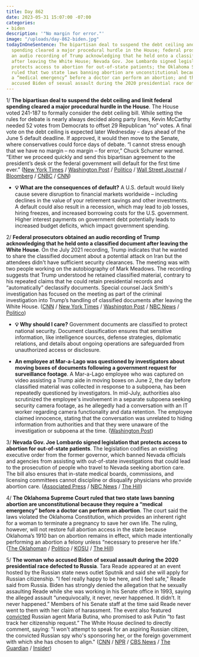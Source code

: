 ```yaml
---
title: Day 862
date: 2023-05-31 15:07:00 -07:00
categories:
- biden
description: '"No margin for error."'
image: "/uploads/day-862-biden.jpg"
todayInOneSentence: The bipartisan deal to suspend the debt ceiling and limit federal
  spending cleared a major procedural hurdle in the House; federal prosecutors obtained
  an audio recording of Trump acknowledging that he held onto a classified document
  after leaving the White House; Nevada Gov. Joe Lombardo signed legislation that
  protects access to abortion for out-of-state patients; the Oklahoma Supreme Court
  ruled that two state laws banning abortion are unconstitutional because they require
  a “medical emergency” before a doctor can perform an abortion; and the woman who
  accused Biden of sexual assault during the 2020 presidential race defected to Russia.
---
```


1/ **The bipartisan deal to suspend the debt ceiling and limit federal spending cleared a major procedural hurdle in the House**. The House voted 241-187 to formally consider the debt ceiling bill. While setting the rules for debate is nearly always decided along party lines, Kevin McCarthy needed 52 votes from Democrats to offset 29 Republican “no” votes. A final vote on the debt ceiling is expected later Wednesday – days ahead of the June 5 default deadline. If approved, it would then move to the Senate, where conservatives could force days of debate. “I cannot stress enough that we have no margin – no margin – for error,” Chuck Schumer warned. “Either we proceed quickly and send this bipartisan agreement to the president’s desk or the federal government will default for the first time ever.” ([New York Times](https://www.nytimes.com/live/2023/05/31/us/debt-ceiling-biden-mccarthy) / [Washington Post](https://www.washingtonpost.com/business/2023/05/31/debt-ceiling-deal-house-vote-bill/) / [Politico](https://www.politico.com/news/2023/05/31/mccarthy-drags-debt-deal-towards-floor-vote-00099410) / [Wall Street Journal](https://www.wsj.com/articles/debt-ceiling-deal-faces-vote-in-house-310d6d5e?mod=hp_lead_pos2) / [Bloomberg](https://www.bloomberg.com/news/articles/2023-05-31/debt-limit-bill-overcomes-key-hurdle-with-house-passage-in-sight?srnd=premium&sref=MIBMEEoj) / [CNBC](https://www.cnbc.com/2023/05/31/debt-ceiling-bill-house-vote.html) / [CNN](https://www.cnn.com/politics/live-news/us-debt-ceiling-deadline-talks-05-31-23/index.html))

* **💡 What are the consequences of default?** A U.S. default would likely cause severe disruption to financial markets worldwide – including declines in the value of your retirement savings and other investments. A default could also result in a recession, which may lead to job losses, hiring freezes, and increased borrowing costs for the U.S. government. Higher interest payments on government debt potentially leads to increased budget deficits, which impact government spending.

2/ **Federal prosecutors obtained an audio recording of Trump acknowledging that he held onto a classified document after leaving the White House**. On the July 2021 recording, Trump indicates that he wanted to share the classified document about a potential attack on Iran but the attendees didn't have sufficient security clearances. The meeting was with two people working on the autobiography of Mark Meadows. The recording suggests that Trump understood he retained classified material, contrary to his repeated claims that he could retain presidential records and “automatically” declassify documents. Special counsel Jack Smith's investigation has focused on the meeting as part of the criminal investigation into Trump’s handling of classified documents after leaving the White House.  ([CNN](https://www.cnn.com/2023/05/31/politics/trump-tape-classified-document-iran-milley/index.html) / [New York Times](https://www.nytimes.com/2023/05/31/us/politics/trump-tape-document.html) / [Washington Post](https://www.washingtonpost.com/national-security/2023/05/31/trump-recording-classified-iran/) / [NBC News](https://www.nbcnews.com/politics/donald-trump/special-counsel-obtained-tape-trump-discussing-classified-document-kep-rcna87230) / [Politico](https://www.politico.com/news/2023/06/01/donald-trump-classified-documents-recording-00099625))

* **💡 Why should I care?** Government documents are classified to protect national security. Document classification ensures that sensitive information, like intelligence sources, defense strategies, diplomatic relations, and details about ongoing operations are safeguarded from unauthorized access or disclosure.

* **An employee at Mar-a-Lago was questioned by investigators about moving boxes of documents following a government request for surveillance footage**. A Mar-a-Lago employee who was captured on video assisting a Trump aide in moving boxes on June 2, the day before classified material was collected in response to a subpoena, has been repeatedly questioned by investigators. In mid-July, authorities also scrutinized the employee's involvement in a separate subpoena seeking security camera footage, as he allegedly had a conversation with an IT worker regarding camera functionality and data retention. The employee claimed innocence, stating that the conversation was unrelated to hiding information from authorities and that they were unaware of the investigation or subpoena at the time. ([Washington Post](https://www.washingtonpost.com/national-security/2023/05/30/trump-mar-a-lago-surveillance-camera/))

3/ **Nevada Gov. Joe Lombardo signed legislation that protects access to abortion for out-of-state patients**. The legislation codifies an existing executive order from the former governor, which banned Nevada officials and agencies from assisting with out-of-state investigations that could lead to the prosecution of people who travel to Nevada seeking abortion care. The bill also ensures that in-state medical boards, commissions, and licensing committees cannot discipline or disqualify physicians who provide abortion care. ([Associated Press](https://apnews.com/article/nevada-abortion-republican-governor-joe-lombardo-83032873a48a8916b7d030191d095bc4) / [NBC News](https://www.nbcnews.com/politics/politics-news/nevada-gop-governor-signs-new-abortion-protections-law-rcna87022) / [The Hill](https://thehill.com/homenews/state-watch/4027996-republican-nevada-governor-signs-abortion-protections-legislation/))

4/ **The Oklahoma Supreme Court ruled that two state laws banning abortion are unconstitutional because they require a “medical emergency” before a doctor can perform an abortion**. The court said the laws violated the Oklahoma Constitution, which provides an inherent right for a woman to terminate a pregnancy to save her own life. The ruling, however, will not restore full abortion access in the state because Oklahoma’s 1910 ban on abortion remains in effect, which made intentionally performing an abortion a felony unless “necessary to preserve her life.” ([The Oklahoman](https://www.oklahoman.com/story/news/politics/2023/05/31/oklahoma-supreme-court-strikes-down-two-abortion-bans/70272820007/) / [Politico](https://www.politico.com/news/2023/05/31/oklahoma-abortion-supreme-court-00099452) / [KOSU](https://www.kosu.org/health/2023-05-31/oklahoma-supreme-court-rules-abortion-bills-unconstitutional) / [The Hill](https://thehill.com/policy/healthcare/4028613-oklahoma-supreme-court-strikes-down-two-laws-restricting-abortion/))

5/ **The woman who accused Biden of sexual assault during the 2020 presidential race defected to Russia**. Tara Reade appeared at an event hosted by the Russian state news outlet Sputnik and said she will apply for Russian citizenship. "I feel really happy to be here, and I feel safe," Reade said from Russia. Biden has strongly denied the allegation that he sexually assaulting Reade while she was working in his Senate office in 1993, saying the alleged assault “unequivocally, it never, never happened. It didn’t. It never happened.” Members of his Senate staff at the time said Reade never went to them with her claim of harassment. The event also featured [convicted](https://whatthefuckjusthappenedtoday.com/2019/04/26/day-827/#4-russian-agent-maria-butina-was-sen) Russian agent Maria Butina, who promised to ask Putin “to fast track her citizenship request.” The White House declined to directly comment, saying: "I won't attempt to speak for an aspiring Russian citizen, the convicted Russian spy who's sponsoring her, or the foreign government with which she has chosen to align." ([CNN](https://www.cnn.com/2023/05/31/politics/tara-reade-defects-russia-biden-intl/) / [NPR](https://www.npr.org/2023/05/31/1179158199/tara-reade-biden-sexual-assault-russian-citizenship) / [CBS News](https://www.cbsnews.com/news/biden-sex-assault-accuser-tara-reade-russian-citizenship/) / [The Guardian](https://www.theguardian.com/us-news/2023/may/30/tara-reade-defects-russia-biden) / [Insider](https://www.businessinsider.com/white-house-response-tara-reade-after-move-to-russia-2023-5?op=1))